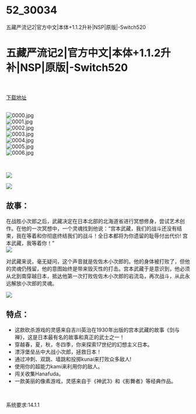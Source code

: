 # 52_30034
五藏严流记2|官方中文|本体+1.1.2升补|NSP|原版|-Switch520
# 五藏严流记2|官方中文|本体+1.1.2升补|NSP|原版|-Switch520
 <br/></br>
[下载地址](https://www.switch520.cc/article/30034 "下载地址")
<br/></br>

<p><img title="0000.jpg" src="https://www.switch520.cc/muke_img/2022_04_21_62e16dc1a033f.jpg" alt="0000.jpg"><br>
<img title="0001.jpg" src="https://www.switch520.cc/muke_img/2022_04_21_5961bf0135fdc.jpg" alt="0001.jpg"><br>
<img title="0002.jpg" src="https://www.switch520.cc/muke_img/2022_04_21_999b328b832c7.jpg" alt="0002.jpg"><br>
<img title="0003.jpg" src="https://www.switch520.cc/muke_img/2022_04_21_c870c7c050611.jpg" alt="0003.jpg"><br>
<img title="0004.jpg" src="https://www.switch520.cc/muke_img/2022_04_21_6d8ce2063712b.jpg" alt="0004.jpg"><br>
<img title="0005.jpg" src="https://www.switch520.cc/muke_img/2022_04_21_c53ae9d5214ab.jpg" alt="0005.jpg"><br>
<img title="0006.jpg" src="https://www.switch520.cc/muke_img/2022_04_21_a04e8af8a6b2d.jpg" alt="0006.jpg"></p>
<p>&nbsp;</p>
<p><img src="https://cdn.akamai.steamstatic.com/steam/apps/1856910/extras/eyesganryu.gif?t=1645546787"></p>
<p><img src="https://cdn.akamai.steamstatic.com/steam/apps/1856910/extras/story.png?t=1645546787"></p>
<h2 class="bb_tag">故事：</h2>
<p>在战胜小次郎之后，武藏决定在日本北部的北海道省进行冥想修身，尝试艺术创作。在他的一次冥想中，一个灵魂找到他说：“宫本武藏，我们的战斗还没有结束，我在等着和你彻底终结我们的战斗！全日本都将为你遗留的耻辱付出代价! 宫本武藏，我等着你！”<br>
<img src="https://cdn.akamai.steamstatic.com/steam/apps/1856910/extras/gifkojiro.gif?t=1645546787"></p>
<p>对武藏来说，毫无疑问，这个声音就是佐佐木小次郎的。他的身体被打败了，但他的灵魂仍残留，他的意图始终是带来毁灭性的打击。宫本武藏于是意识到，他必须从北到南穿越日本，抵达他第一次打败佐佐木小次郎的岩流岛，再次战斗，从此永远解放小次郎的灵魂。</p>
<p><img src="https://cdn.akamai.steamstatic.com/steam/apps/1856910/extras/slashryutight.gif?t=1645546787"></p>
<h2 class="bb_tag">特点：</h2>
<ul class="bb_ul">
<li>这款砍杀游戏的灵感来自吉川英治在1930年出版的宫本武藏的故事《剑与禅》，这是日本最有名的故事和真正的武士之一！</li>
<li>穿越春，夏，秋，冬四季，你来探索17世纪的幻想主义日本。</li>
<li>漂浮堡垒丛中大战小次郎，拯救日本！</li>
<li>通过冲刺、双跳、墙跳和投掷kunai来打败众多敌人!</li>
<li>使用你的超能力kami来利用你的敌人。</li>
<li>闯关收集Hanafuda。</li>
<li>一款美丽的像素游戏，灵感来自于《神武3》和《影舞者》等经典作品。</li>
</ul>
<p>&nbsp;</p>
<p>系统要求:14.1.1</p>




